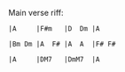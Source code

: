Main verse riff:
```
|A     |F#m   |D  Dm |A
```

```
|Bm Dm |A  F# |A  A  |F# F#
```

```
|A     |DM7   |DmM7  |A 
```
